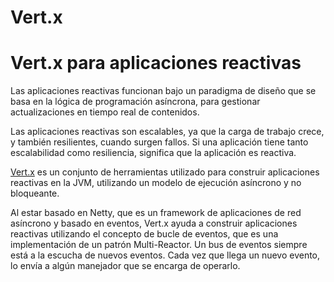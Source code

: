 # Vert.x 
# Vert.x para aplicaciones reactivas
Las aplicaciones reactivas funcionan bajo un paradigma de diseño que se basa en la lógica de programación asíncrona, para gestionar actualizaciones en tiempo real de contenidos.

Las aplicaciones reactivas son escalables, ya que la carga de trabajo crece, y también resilientes, cuando surgen fallos. Si una aplicación tiene tanto escalabilidad como resiliencia, significa que la aplicación es reactiva.

[Vert.x](https://www.symphony-solutions.eu/definitive-guide-to-vertx/#:~:text=application%20is%20responsive.-,Vert.,asynchronous%20network%20application%20framework%2C%20Vert.) es un conjunto de herramientas utilizado para construir aplicaciones reactivas en la JVM, utilizando un modelo de ejecución asíncrono y no bloqueante. 

Al estar basado en Netty, que es un framework de aplicaciones de red asíncrono y basado en eventos, Vert.x ayuda a construir aplicaciones reactivas utilizando el concepto de bucle de eventos, que es una implementación de un patrón Multi-Reactor.
Un bus de eventos siempre está a la escucha de nuevos eventos. Cada vez que llega un nuevo evento, lo envía a algún manejador que se encarga de operarlo.
